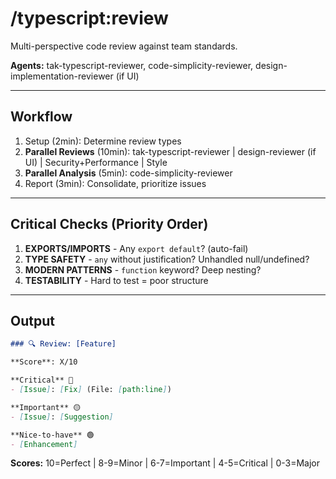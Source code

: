 # /typescript:review

Multi-perspective code review against team standards.

**Agents:** tak-typescript-reviewer, code-simplicity-reviewer, design-implementation-reviewer (if UI)

---

## Workflow

1. Setup (2min): Determine review types
2. **Parallel Reviews** (10min): tak-typescript-reviewer | design-reviewer (if UI) | Security+Performance | Style
3. **Parallel Analysis** (5min): code-simplicity-reviewer
4. Report (3min): Consolidate, prioritize issues

---

## Critical Checks (Priority Order)

1. **EXPORTS/IMPORTS** - Any `export default`? (auto-fail)
2. **TYPE SAFETY** - `any` without justification? Unhandled null/undefined?
3. **MODERN PATTERNS** - `function` keyword? Deep nesting?
4. **TESTABILITY** - Hard to test = poor structure

---

## Output

```markdown
### 🔍 Review: [Feature]

**Score**: X/10

**Critical** 🔴
- [Issue]: [Fix] (File: [path:line])

**Important** 🟡
- [Issue]: [Suggestion]

**Nice-to-have** 🟢
- [Enhancement]
```

**Scores:** 10=Perfect | 8-9=Minor | 6-7=Important | 4-5=Critical | 0-3=Major

